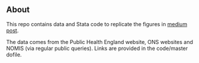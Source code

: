 ## About

This repo contains data and Stata code to replicate the figures in <a href = "https://medium.com/@maxnathan/the-city-and-the-virus-db8f4a68e404this" tagret="_blank">medium post</a>.

The data comes from the Public Health England website, ONS websites and NOMIS (via regular public queries). Links are provided in the code/master dofile.
